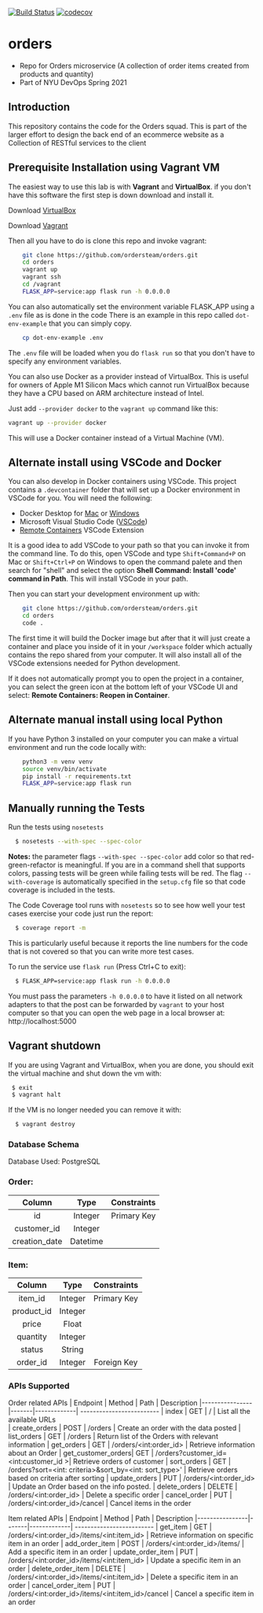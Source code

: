[![Build Status](https://travis-ci.com/ordersteam/orders.svg?branch=main)](https://travis-ci.com/ordersteam/orders)
[![codecov](https://codecov.io/gh/ordersteam/orders/branch/main/graph/badge.svg?token=L9IGNC3ISH)](https://codecov.io/gh/ordersteam/orders)

# orders
- Repo for Orders microservice (A collection of order items created from products and quantity)
- Part of NYU DevOps Spring 2021
## Introduction
 This repository contains the code for the Orders squad. This is part of the larger effort to design the back end of an ecommerce website
 as a Collection of RESTful services to the client

 ## Prerequisite Installation using Vagrant VM

The easiest way to use this lab is with **Vagrant** and **VirtualBox**. if you don't have this software the first step is down download and install it.

Download [VirtualBox](https://www.virtualbox.org/)

Download [Vagrant](https://www.vagrantup.com/)

Then all you have to do is clone this repo and invoke vagrant:

```bash
    git clone https://github.com/ordersteam/orders.git
    cd orders
    vagrant up
    vagrant ssh
    cd /vagrant
    FLASK_APP=service:app flask run -h 0.0.0.0
```

You can also automatically set the environment variable FLASK_APP using a `.env` file as is done in the code
There is an example in this repo called `dot-env-example` that you can simply copy.

```sh
    cp dot-env-example .env
```

The `.env` file will be loaded when you do `flask run` so that you don't have to specify
any environment variables.

You can also use Docker as a provider instead of VirtualBox. This is useful for owners of Apple M1 Silicon Macs which cannot run VirtualBox because they have a CPU based on ARM architecture instead of Intel.

Just add `--provider docker` to the `vagrant up` command like this:

```sh
vagrant up --provider docker
```

This will use a Docker container instead of a Virtual Machine (VM).

## Alternate install using VSCode and Docker

You can also develop in Docker containers using VSCode. This project contains a `.devcontainer` folder that will set up a Docker environment in VSCode for you. You will need the following:

- Docker Desktop for [Mac](https://docs.docker.com/docker-for-mac/install/) or [Windows](https://docs.docker.com/docker-for-windows/install/)
- Microsoft Visual Studio Code ([VSCode](https://code.visualstudio.com/download))
- [Remote Containers](https://marketplace.visualstudio.com/items?itemName=ms-vscode-remote.remote-containers) VSCode Extension

It is a good idea to add VSCode to your path so that you can invoke it from the command line. To do this, open VSCode and type `Shift+Command+P` on Mac or `Shift+Ctrl+P` on Windows to open the command palete and then search for "shell" and select the option **Shell Command: Install 'code' command in Path**. This will install VSCode in your path.

Then you can start your development environment up with:

```bash
    git clone https://github.com/ordersteam/orders.git
    cd orders
    code .
```

The first time it will build the Docker image but after that it will just create a container and place you inside of it in your `/workspace` folder which actually contains the repo shared from your computer. It will also install all of the VSCode extensions needed for Python development.

If it does not automatically prompt you to open the project in a container, you can select the green icon at the bottom left of your VSCode UI and select: **Remote Containers: Reopen in Container**.

## Alternate manual install using local Python

If you have Python 3 installed on your computer you can make a virtual environment and run the code locally with:

```bash
    python3 -m venv venv
    source venv/bin/activate
    pip install -r requirements.txt
    FLASK_APP=service:app flask run
```
## Manually running the Tests

Run the tests using `nosetests`

```bash
  $ nosetests --with-spec --spec-color
```

**Notes:** the parameter flags `--with-spec --spec-color` add color so that red-green-refactor is meaningful. If you are in a command shell that supports colors, passing tests will be green while failing tests will be red. The flag `--with-coverage` is automatically specified in the `setup.cfg` file so that code coverage is included in the tests.

The Code Coverage tool runs with `nosetests` so to see how well your test cases exercise your code just run the report:

```bash
  $ coverage report -m
```

This is particularly useful because it reports the line numbers for the code that is not covered so that you can write more test cases.

To run the service use `flask run` (Press Ctrl+C to exit):

```bash
  $ FLASK_APP=service:app flask run -h 0.0.0.0
```

You must pass the parameters `-h 0.0.0.0` to have it listed on all network adapters to that the post can be forwarded by `vagrant` to your host computer so that you can open the web page in a local browser at: http://localhost:5000

## Vagrant shutdown

If you are using Vagrant and VirtualBox, when you are done, you should exit the virtual machine and shut down the vm with:

```bash
 $ exit
 $ vagrant halt
```

If the VM is no longer needed you can remove it with:

```bash
  $ vagrant destroy
```
### Database Schema

Database Used: PostgreSQL

### Order:

|  Column  |  Type  | Constraints  |
| :---------: | :---------: | :------------: | 
| id | Integer | Primary Key |
| customer_id | Integer | |
| creation_date | Datetime | |

### Item:

|  Column  |  Type  | Constraints  |
| :----------: | :---------: | :------------: | 
| item_id | Integer | Primary Key |
| product_id | Integer | |
| price | Float | |
| quantity | Integer | |
| status   |  String || PLACED, SHIPPED, DELIVERED, CANCELLED ||
| order_id | Integer | Foreign Key |


### APIs Supported

Order related APIs
| Endpoint       |    Method  | Path          |                      Description
|----------------|-------|-------------|     -------------------------
| index        |      GET    |  /          |                List all the available URLs  
| create_orders | POST   |   /orders  |  Create an order with the data posted 
| list_orders   |  GET     |  /orders            |             Return list  of the Orders with relevant information
| get_orders    | GET    |  /orders/\<int:order_id>       |   Retrieve information about an Order
| get_customer_orders| GET | /orders?customer_id=<int:customer_id >| Retrieve orders of customer
| sort_orders |  GET  | /orders?sort=<int: criteria>&sort_by=<int: sort_type>'   | Retrieve orders based on criteria after sorting
| update_orders | PUT    | /orders/\<int:order_id>      |   Update an Order based on the info posted.
| delete_orders   |   DELETE | /orders/\<int:order_id>   |    Delete a specific order
| cancel_order    |   PUT    | /orders/\<int:order_id>/cancel |   Cancel items in the order

Item related APIs
| Endpoint       |    Method  | Path          |                      Description
|----------------|-------|-------------|     -------------------------
| get_item  | GET | /orders/\<int:order_id>/items/\<int:item_id>  | Retrieve information on specific item in an order
| add_order_item  |  POST | /orders/\<int:order_id>/items/  | Add a specific item in an order
| update_order_item  | PUT | /orders/\<int:order_id>/items/\<int:item_id>  | Update a specific item in an order
| delete_order_item  | DELETE | /orders/\<int:order_id>/items/\<int:item_id>  | Delete a specific item in an order
| cancel_order_item  | PUT | /orders/\<int:order_id>/items/\<int:item_id>/cancel  | Cancel a specific item in an order






